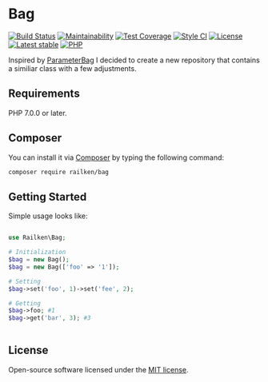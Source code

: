 # Bag

[![Build Status](https://travis-ci.org/railken/bag.svg?branch=master)](https://travis-ci.org/railken/bag)
[![Maintainability](https://api.codeclimate.com/v1/badges/6f62d8c43195d612be0c/maintainability)](https://codeclimate.com/github/railken/bag/maintainability)
[![Test Coverage](https://api.codeclimate.com/v1/badges/6f62d8c43195d612be0c/test_coverage)](https://codeclimate.com/github/railken/bag/test_coverage)
[![Style CI](https://styleci.io/repos/103975718/shield?branch=master)](https://styleci.io/repos/103975718)
[![License](https://img.shields.io/badge/License-MIT-yellow.svg)](https://opensource.org/licenses/MIT)
[![Latest stable](https://img.shields.io/packagist/v/railken/bag.svg?style=flat-square)](https://packagist.org/packages/railken/bag)
[![PHP](https://img.shields.io/travis/php-v/railken/bag.svg)](https://secure.php.net/)

Inspired by [ParameterBag](https://github.com/symfony/http-foundation/blob/master/ParameterBag.php) I decided to create a new repository that contains a similiar class with a few adjustments.


## Requirements

PHP 7.0.0 or later.

## Composer

You can install it via [Composer](https://getcomposer.org/) by typing the following command:

```bash
composer require railken/bag
```


## Getting Started

Simple usage looks like:

```php

use Railken\Bag;

# Initialization
$bag = new Bag();
$bag = new Bag(['foo' => '1']);

# Setting
$bag->set('foo', 1)->set('fee', 2);

# Getting
$bag->foo; #1
$bag->get('bar', 3); #3
 
```


## License

Open-source software licensed under the [MIT license](https://opensource.org/licenses/MIT).
